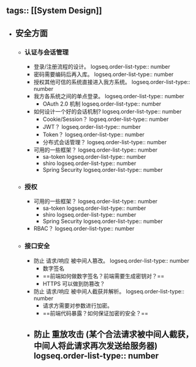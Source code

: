 tags:: [[System Design]]
---

- ## 安全方面
	- ### 认证与会话管理
		- 登录/注册流程的设计。
		  logseq.order-list-type:: number
		- 密码需要编码后再入库。
		  logseq.order-list-type:: number
		- 授权其他可信的系统直接进入我方系统。
		  logseq.order-list-type:: number
		- 我方各系统之间的单点登录。
		  logseq.order-list-type:: number
			- OAuth 2.0 机制
			  logseq.order-list-type:: number
		- 如何设计一个好的会话机制?
		  logseq.order-list-type:: number
			- Cookie/Session？
			  logseq.order-list-type:: number
			- JWT？
			  logseq.order-list-type:: number
			- Token？
			  logseq.order-list-type:: number
			- 分布式会话管理？
			  logseq.order-list-type:: number
		- 可用的一些框架？
		  logseq.order-list-type:: number
			- sa-token
			  logseq.order-list-type:: number
			- shiro
			  logseq.order-list-type:: number
			- Spring Security
			  logseq.order-list-type:: number
	- ### 授权
		- 可用的一些框架？
		  logseq.order-list-type:: number
			- sa-token
			  logseq.order-list-type:: number
			- shiro
			  logseq.order-list-type:: number
			- Spring Security
			  logseq.order-list-type:: number
		- RBAC？
		  logseq.order-list-type:: number
	- ### 接口安全
		- 防止 请求/响应 被中间人篡改。
		  logseq.order-list-type:: number
			- 数字签名
			- ==前端如何做数字签名？前端需要生成密钥对？==
			- HTTPS 可以做到防篡改？
		- 防止 请求/响应 被中间人截获并解析。
		  logseq.order-list-type:: number
			- 请求方需要对参数进行加密。
			- ==前端代码暴露？如何保证加密的安全？==
		- 防止 重放攻击 (某个合法请求被中间人截获，中间人将此请求再次发送给服务器)
		  logseq.order-list-type:: number
			-